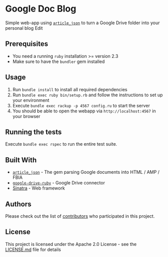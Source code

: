 # Google Doc Blog

Simple web-app using [`article_json`](https://github.com/Devex/article_json) to turn a Google Drive folder into your personal blog Edit

## Prerequisites

* You need a running `ruby` installation >= version 2.3
* Make sure to have the `bundler` gem installed
 
## Usage

1. Run `bundle install` to install all required dependencies
1. Run `bundle exec ruby bin/setup.rb` and follow the instructions to set up your environment
1. Execute `bundle exec rackup -p 4567 config.ru` to start the server
1. You should be able to open the webapp via `http://localhost:4567` in your browser 

## Running the tests

Execute `bundle exec rspec` to run the entire test suite.

## Built With

* [`article_json`](https://github.com/Devex/article_json) - The gem parsing Google documents into HTML / AMP / FBIA
* [`google-drive-ruby`](https://github.com/gimite/google-drive-ruby) - Google Drive connector
* [Sinatra](http://github.com/sinatra/sinatra) - Web framework

## Authors

Please check out the list of [contributors](https://github.com/your/project/contributors) who participated in this project.

## License

This project is licensed under the Apache 2.0 License - see the [LICENSE.md](LICENSE.md) file for details
